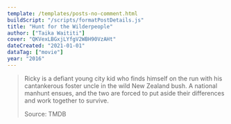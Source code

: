 ```yaml
---
template: /templates/posts-no-comment.html
buildScript: "/scripts/formatPostDetails.js"
title: "Hunt for the Wilderpeople"
author: ["Taika Waititi"]
cover: "QKVexLBGxjLYfgV2WBH90VzAHt"
dateCreated: "2021-01-01"
dataTag: ["movie"]
year: "2016"
---
```


> Ricky is a defiant young city kid who finds himself on the run with his cantankerous foster uncle in the wild New Zealand bush. A national manhunt ensues, and the two are forced to put aside their differences and work together to survive.
>
> Source: TMDB
